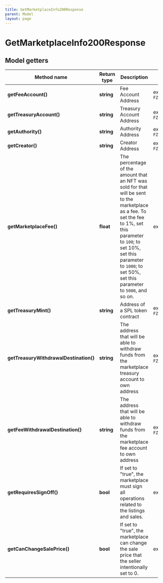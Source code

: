 ```yaml
---
title: GetMarketplaceInfo200Response
parent: Model
layout: page
---
```


# GetMarketplaceInfo200Response

## Model getters

Method name | Return type | Description | Notes
------------ | ------------- | ------------- | -------------
**getFeeAccount()** | **string** | Fee Account Address | ex.: `FZAS4mtPvswgVxbpc117SqfNgCDLTCtk5CoeAtt58FWU`
**getTreasuryAccount()** | **string** | Treasury Account Address | ex.: `FZAS4mtPvswgVxbpc117SqfNgCDLTCtk5CoeAtt58FWU`
**getAuthority()** | **string** | Authority Address | ex.: `FZAS4mtPvswgVxbpc117SqfNgCDLTCtk5CoeAtt58FWU`
**getCreator()** | **string** | Creator Address | ex.: `FZAS4mtPvswgVxbpc117SqfNgCDLTCtk5CoeAtt58FWU`
**getMarketplaceFee()** | **float** | The percentage of the amount that an NFT was sold for that will be sent to the marketplace as a fee. To set the fee to 1%, set this parameter to <code>100</code>; to set 10%, set this parameter to <code>1000</code>; to set 50%, set this parameter to <code>5000</code>, and so on. | ex.: `150`
**getTreasuryMint()** | **string** | Address of a SPL token contract | ex.: `FZAS4mtPvswgVxbpc117SqfNgCDLTCtk5CoeAtt58FWU`
**getTreasuryWithdrawalDestination()** | **string** | The address that will be able to withdraw funds from the marketplace treasury account to own address | ex.: `FZAS4mtPvswgVxbpc117SqfNgCDLTCtk5CoeAtt58FWU`
**getFeeWithdrawalDestination()** | **string** | The address that will be able to withdraw funds from the marketplace fee account to own address | ex.: `FZAS4mtPvswgVxbpc117SqfNgCDLTCtk5CoeAtt58FWU`
**getRequiresSignOff()** | **bool** | If set to "true", the marketplace must sign all operations related to the listings and sales. | ex.: `true`
**getCanChangeSalePrice()** | **bool** | If set to "true", the marketplace can change the sale price that the seller intentionally set to 0. | ex.: `true`

